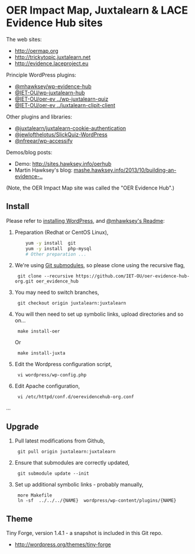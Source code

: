 # OER Impact Map, Juxtalearn & LACE Evidence Hub sites


The web sites:

* <http://oermap.org>
* <http://trickytopic.juxtalearn.net>
* <http://evidence.laceproject.eu>

Principle WordPress plugins:

* [@mhawksey/wp-evidence-hub][]
* [@IET-OU/wp-juxtalearn-hub][]
* [@IET-OU/oer-ev ../wp-juxtalearn-quiz][]
* [@IET-OU/oer-ev ../juxtalearn-clipit-client][]

Other plugins and libraries:

* [@juxtalearn/juxtalearn-cookie-authentication][]
* [@jewlofthelotus/SlickQuiz-WordPress][]
* [@nfreear/wp-accessify][]


Demos/blog posts:

* Demo:  http://sites.hawksey.info/oerhub
* Martin Hawksey's blog: [mashe.hawksey.info/2013/10/building-an-evidence-..][blog-build-plugin]

(Note, the OER Impact Map site was called the "OER Evidence Hub".)


## Install

Please refer to [installing WordPress][wp-install], and [@mhawksey's Readme][plugin-readme-jx]:

1. Preparation (Redhat or CentOS Linux),

    ```sh
        yum -y install  git
        yum -y install  php-mysql
        # Other preparation ...
    ```

2. We're using [Git submodules][submodules], so please clone using the recursive flag,

        git clone --recursive https://github.com/IET-OU/oer-evidence-hub-org.git oer_evidence_hub

3. You may need to switch branches,

        git checkout origin juxtalearn:juxtalearn

4. You will then need to set up symbolic links, upload directories and so on...

        make install-oer
   Or

        make install-juxta

5. Edit the Wordpress configuration script,

        vi wordpress/wp-config.php

6. Edit Apache configuration,

        vi /etc/httpd/conf.d/oerevidencehub-org.conf

...


## Upgrade

1. Pull latest modifications from Github,

        git pull origin juxtalearn:juxtalearn

2. Ensure that submodules are correctly updated,

        git submodule update --init

3. Set up additional symbolic links - probably manually,

        more Makefile
        ln -sf  ../../../{NAME}  wordpress/wp-content/plugins/{NAME}


## Theme

Tiny Forge, version 1.4.1 - a snapshot is included in this Git repo.

* http://wordpress.org/themes/tiny-forge



[wp-install]: http://codex.wordpress.org/Installing_WordPress
[wp-secrets]: https://api.wordpress.org/secret-key/1.1/salt/
[plugin-readme-jx]: https://github.com/mhawksey/wp-juxtalearn-hub#readme
[plugin-readme]: https://github.com/mhawksey/wp-evidence-hub#readme
[blog-build-plugin]: http://mashe.hawksey.info/2013/10/building-an-evidence-hub-plugin-for-wordpress
[submodules]: http://git-scm.com/book/en/Git-Tools-Submodules
[submodules-cheat]: http://blog.jacius.info/git-submodule-cheat-sheet/

[@mhawksey/wp-evidence-hub]:  https://github.com/mhawksey/wp-evidence-hub
[@IET-OU/wp-juxtalearn-hub]:  https://github.com/IET-OU/wp-juxtalearn-hub
[@IET-OU/oer-ev ../wp-juxtalearn-quiz]:
    https://github.com/IET-OU/oer-evidence-hub-org/tree/juxtalearn/wp-juxtalearn-quiz
[@IET-OU/oer-ev ../juxtalearn-clipit-client]: https://github.com/IET-OU/oer-evidence-hub-org/tree/juxtalearn/juxtalearn-clipit-client

[@IET-OU/oer-ev ../simple_embed.php]: https://github.com/IET-OU/oer-evidence-hub-org/blob/juxtalearn/custom-functions/simple_embed.php
[IET-OU/oer-ev ../ou-attribution]: https://github.com/IET-OU/oer-evidence-hub-org/blob/juxtalearn/ou-attribution/
[@juxtalearn/juxtalearn-cookie-authentication]: https://github.com/juxtalearn/juxtalearn-cookie-authentication
[@nfreear/wp-accessify]:  https://github.com/nfreear/wp-accessify
[@jewlofthelotus/SlickQuiz-WordPress]: https://github.com/jewlofthelotus/SlickQuiz-WordPress


[End]: http://example
